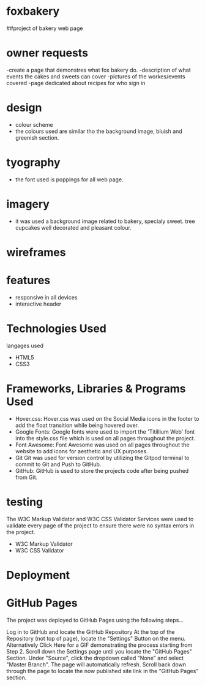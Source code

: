 # foxbakery
##project of bakery web page
# owner requests
-create a page that demonstres what fox bakery do.
-description of what events the cakes and sweets can cover
-pictures of the workes/events covered
-page dedicated about recipes for who sign in

# design
- colour scheme
- the colours used are similar tho the background image, bluish and greenish section.

# tyography
- the font used is poppings for all web page.

# imagery
- it was used a background image related to bakery, specialy sweet. tree cupcakes well decorated and pleasant colour.

# wireframes


# features
- responsive in all devices
- interactive header

# Technologies Used

langages used
- HTML5
- CSS3

# Frameworks, Libraries & Programs Used

- Hover.css:
Hover.css was used on the Social Media icons in the footer to add the float transition while being hovered over.
- Google Fonts:
Google fonts were used to import the 'Titillium Web' font into the style.css file which is used on all pages throughout the project.
- Font Awesome:
Font Awesome was used on all pages throughout the website to add icons for aesthetic and UX purposes.
- Git
Git was used for version control by utilizing the Gitpod terminal to commit to Git and Push to GitHub.
- GitHub:
GitHub is used to store the projects code after being pushed from Git.


# testing

The W3C Markup Validator and W3C CSS Validator Services were used to validate every page of the project to ensure there were no syntax errors in the project.

- W3C Markup Validator 
- W3C CSS Validator 



# Deployment
# GitHub Pages
The project was deployed to GitHub Pages using the following steps...

Log in to GitHub and locate the GitHub Repository
At the top of the Repository (not top of page), locate the "Settings" Button on the menu.
Alternatively Click Here for a GIF demonstrating the process starting from Step 2.
Scroll down the Settings page until you locate the "GitHub Pages" Section.
Under "Source", click the dropdown called "None" and select "Master Branch".
The page will automatically refresh.
Scroll back down through the page to locate the now published site link in the "GitHub Pages" section.

